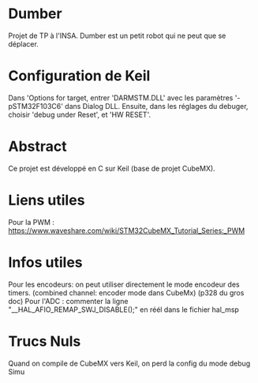 # Dumber
Projet de TP à l'INSA. Dumber est un petit robot qui ne peut que se déplacer.


# Configuration de Keil
Dans 'Options for target, entrer 'DARMSTM.DLL' avec les paramètres '-pSTM32F103C6' dans Dialog DLL. 
Ensuite, dans les réglages du debuger, choisir 'debug under Reset', et 'HW RESET'.


# Abstract
Ce projet est développé en C sur Keil (base de projet CubeMX).  

# Liens utiles 
Pour la PWM : https://www.waveshare.com/wiki/STM32CubeMX_Tutorial_Series:_PWM

# Infos utiles
Pour les encodeurs: on peut utiliser directement le mode encodeur des timers. (combined channel: encoder mode dans CubeMx) (p328 du gros doc)
Pour l'ADC : commenter la ligne "__HAL_AFIO_REMAP_SWJ_DISABLE();" en réél dans le fichier hal_msp

# Trucs Nuls
Quand on compile de CubeMX vers Keil, on perd la config du mode debug Simu

